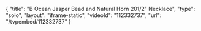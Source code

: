 {
    "title": "B Ocean Jasper Bead and Natural Horn 201\/2\" Necklace",
    "type": "solo",
    "layout": "iframe-static",
    "videoId": "112332737",
    "url": "\/tvpembed\/112332737"
}